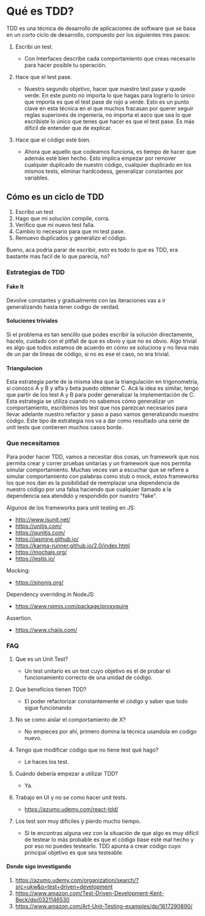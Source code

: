 # Qué es TDD?

TDD es una técnica de desarrollo de aplicaciones de software que se basa en un corto ciclo de desarrollo, compuesto por 
los siguientes tres pasos: 

1. Escribi un test.
     - Con Interfaces describe cada comportamiento que creas necesario para hacer posible tu operación.

2. Hace que el test pase.
    - Nuestro segundo objetivo, hacer que nuestro test pase y quede verde. En este punto no importa lo que hagas para
    lograrlo lo único que importa es que el test pase de rojo a verde. Esto es un punto clave en esta técnica en el que 
    muchos fracasan por querer seguir reglas superiores de ingeniería, no importa el asco que sea lo que escribiste lo 
    único que tenes que hacer es que el test pase. Es más dificil de entender que de explicar.
     
3. Hace que el código esté bien.
    - Ahora que aquello que codeamos funciona, es tiempo de hacer que además esté bien hecho. Esto implica empezar por 
    remover cualquier duplicado de nuestro código, cualquier duplicado en los mismos tests, eliminar hardcodeos, 
    generalizar constantes por variables.
   
## Cómo es un ciclo de TDD

1. Escribo un test
2. Hago que mi solución compile, corra.
3. Verifico que mi nuevo test falla.
4. Cambio lo necesario para que mi test pase.
5. Remuevo duplicados y generalizo el código.

Bueno, aca podria parar de escribir, esto es todo lo que es TDD, era bastante mas facil de lo que parecía, no?

### Estrategias de TDD
#### Fake It
Devolve constantes y gradualmente con las iteraciones vas a ir generalizando hasta tener codigo de verdad.

#### Soluciones triviales
Si el problema es tan sencillo que podes escribir la solución directamente, hacelo, cuidado con el pitfall de que es
obvio y que no es obvio. Algo trivial es algo que todos estamos de acuerdo en cómo se soluciona y no lleva más de 
un par de líneas de código, si no es ese el caso, no era trivial.


#### Triangulacion
Esta estrategia parte de la misma idea que la triangulación en trigonometría, si conozco A y B y alfa y beta
puedo obtener C. Acá la idea es similar, tengo que partir de los test A y B para poder generalizar la implementación 
de C. Esta estrategia se utiliza cuando no sabemos cómo generalizar un comportamiento, escribimos los test que nos 
parezcan necesarios para llevar adelante nuestro refactor y paso a paso vamos generalizando nuestro código. Este tipo
de estrategia nos va a dar como resultado una serie de unit tests que contienen muchos casos borde.

### Que necesitamos

Para poder hacer TDD, vamos a necesitar dos cosas, un framework que nos permita crear y correr pruebas unitarias y un 
framework que nos permita simular comportamiento. Muchas veces van a escuchar que se refiere a simular comportamiento
con palabras como stub o mock, estos frameworks los que nos dan es la posibilidad de reemplazar una dependencia de 
nuestro código por una falsa haciendo que cualquier llamado a la dependencia sea atendido y respondido por nuestro
"fake". 


Algunos de los frameworks para unit testing en JS:
* http://www.jsunit.net/
* https://unitjs.com/
* https://qunitjs.com/
* https://jasmine.github.io/
* https://karma-runner.github.io/2.0/index.html
* https://mochajs.org/
* https://jestjs.io/

Mocking:
* https://sinonjs.org/

Dependency overriding in NodeJS:
* https://www.npmjs.com/package/proxyquire

Assertion.
* https://www.chaijs.com/ 


### FAQ

1. Que es un Unit Test? 
    - Un test unitario es un test cuyo objetivo es el de probar el funcionamiento correcto de una unidad de código.

2. Que beneficios tienen TDD?
    - El poder refactorizar constantemente el código y saber que todo sigue funcionando

3. No se como aislar el comportamiento de X? 
    - No empieces por ahí, primero domina la técnica usandola en codigo nuevo.

4. Tengo que modificar código que no tiene test qué hago?
    - Le haces los test.

5. Cuándo debería empezar a utilizar TDD?
    - Ya.

6. Trabajo en UI y no se como hacer unit tests.
    - https://azumo.udemy.com/react-tdd/

7. Los test son muy difíciles y pierdo mucho tiempo.
    - Si te encontras alguna vez con la situación de que algo es muy difícil de testear lo más probable es que el código 
    base esté mal hecho y por eso no puedes testearlo. TDD apunta a crear código cuyo principal objetivo es que sea 
    testeable.

#### Donde sigo investigando

1. https://azumo.udemy.com/organization/search/?src=ukw&q=test+driven+development
2. https://www.amazon.com/Test-Driven-Development-Kent-Beck/dp/0321146530
3. https://www.amazon.com/Art-Unit-Testing-examples/dp/1617290890/

